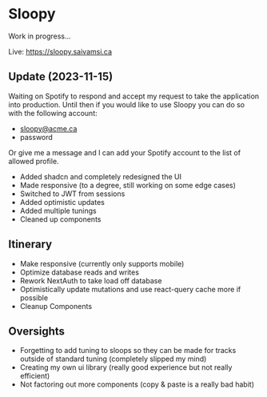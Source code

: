 # Sloopy

Work in progress...

Live: https://sloopy.saivamsi.ca

## Update (2023-11-15)

Waiting on Spotify to respond and accept my request to take the application into production. Until then if you would like to use Sloopy you can do so with
the following account:

- sloopy@acme.ca
- password

Or give me a message and I can add your Spotify account to the list of allowed profile.

- Added shadcn and completely redesigned the UI
- Made responsive (to a degree, still working on some edge cases)
- Switched to JWT from sessions
- Added optimistic updates
- Added multiple tunings
- Cleaned up components

## Itinerary

- Make responsive (currently only supports mobile)
- Optimize database reads and writes
- Rework NextAuth to take load off database
- Optimistically update mutations and use react-query cache more if possible
- Cleanup Components

## Oversights

- Forgetting to add tuning to sloops so they can be made for tracks outside of standard tuning (completely slipped my mind)
- Creating my own ui library (really good experience but not really efficient)
- Not factoring out more components (copy & paste is a really bad habit)
